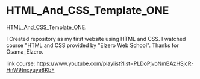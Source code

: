 # HTML_And_CSS_Template_ONE
HTML_And_CSS_Template_ONE.

I Created repository as my first website using HTML and CSS. I watched course "HTML and CSS provided by "Elzero Web School".
Thanks for Osama_Elzero.

link course:
https://www.youtube.com/playlist?list=PLDoPjvoNmBAzHSjcR-HnW9tnxyuye8KbF
